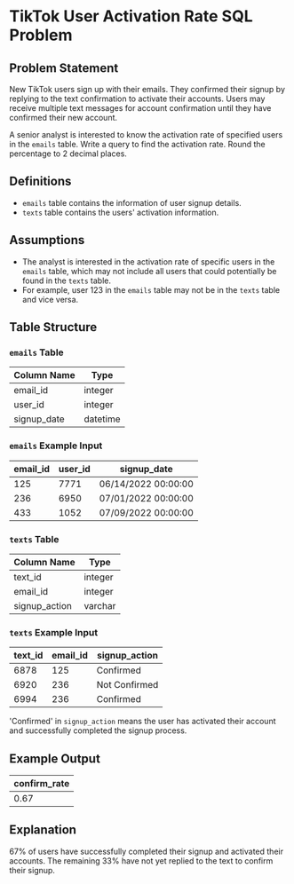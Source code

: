 # TikTok User Activation Rate SQL Problem

## Problem Statement

New TikTok users sign up with their emails. They confirmed their signup by replying to the text confirmation to activate their accounts. Users may receive multiple text messages for account confirmation until they have confirmed their new account.

A senior analyst is interested to know the activation rate of specified users in the `emails` table. Write a query to find the activation rate. Round the percentage to 2 decimal places.

## Definitions

* `emails` table contains the information of user signup details.
* `texts` table contains the users' activation information.

## Assumptions

* The analyst is interested in the activation rate of specific users in the `emails` table, which may not include all users that could potentially be found in the `texts` table.
* For example, user 123 in the `emails` table may not be in the `texts` table and vice versa.

## Table Structure

### `emails` Table

| Column Name | Type |
|-------------|------|
| email_id | integer |
| user_id | integer |
| signup_date | datetime |

### `emails` Example Input

| email_id | user_id | signup_date |
|----------|---------|-------------|
| 125 | 7771 | 06/14/2022 00:00:00 |
| 236 | 6950 | 07/01/2022 00:00:00 |
| 433 | 1052 | 07/09/2022 00:00:00 |

### `texts` Table

| Column Name | Type |
|-------------|------|
| text_id | integer |
| email_id | integer |
| signup_action | varchar |

### `texts` Example Input

| text_id | email_id | signup_action |
|---------|----------|---------------|
| 6878 | 125 | Confirmed |
| 6920 | 236 | Not Confirmed |
| 6994 | 236 | Confirmed |

'Confirmed' in `signup_action` means the user has activated their account and successfully completed the signup process.

## Example Output

| confirm_rate |
|--------------|
| 0.67 |

## Explanation

67% of users have successfully completed their signup and activated their accounts. The remaining 33% have not yet replied to the text to confirm their signup.
